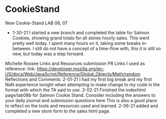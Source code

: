 # CookieStand
New Cookie-Stand
LAB 06, 07
+ 1-30-21 I started a new branch and completed the table for Salmon Cookies, showing grand totals for all stores hourly sales. This went pretty well today. I spent many hours on it, taking some breaks in-between. I still do not have a concept of a time-flow with, this it is still so new, but today was a step forward.

Michelle Rossee
Links and Resources
submission PR
Links I used as reference:
link: https://developer.mozilla.org/en-US/docs/Web/JavaScript/Reference/Global_Objects/Math/random
Reflections and Comments:
2-01-21 I had my first big break and my first NaN experience tonight when attempting to make change to my code in the format with which the TA said to use.
2-02-21 Finished the indexhtml page/lab08b for Salmon Cookie Stand.
Consider including the answers to your daily journal and submission questions here
This is also a good place to reflect on the tools and resources used and learned.
2-06-21 added and completed a new store form to the sales html page.
